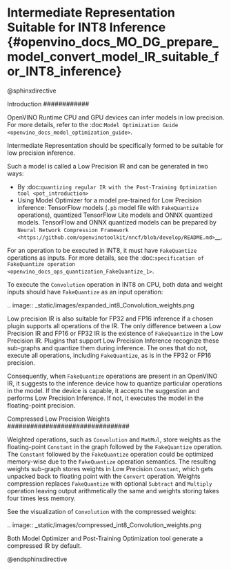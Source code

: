# Intermediate Representation Suitable for INT8 Inference {#openvino_docs_MO_DG_prepare_model_convert_model_IR_suitable_for_INT8_inference}

@sphinxdirective

Introduction
############

OpenVINO Runtime CPU and GPU devices can infer models in low precision. 
For more details, refer to the :doc:`Model Optimization Guide <openvino_docs_model_optimization_guide>`.

Intermediate Representation should be specifically formed to be suitable for low precision inference.

Such a model is called a Low Precision IR and can be generated in two ways:

* By :doc:`quantizing regular IR with the Post-Training Optimization tool <pot_introduction>`
* Using Model Optimizer for a model pre-trained for Low Precision inference: TensorFlow models (``.pb`` model file with ``FakeQuantize`` operations), quantized TensorFlow Lite models and ONNX quantized models.
TensorFlow and ONNX quantized models can be prepared by `Neural Network Compression Framework <https://github.com/openvinotoolkit/nncf/blob/develop/README.md>`__.

For an operation to be executed in INT8, it must have `FakeQuantize` operations as inputs.
For more details, see the :doc:`specification of FakeQuantize operation <openvino_docs_ops_quantization_FakeQuantize_1>`. 

To execute the ``Convolution`` operation in INT8 on CPU, both data and weight inputs should have ``FakeQuantize`` as an input operation:

.. image:: _static/images/expanded_int8_Convolution_weights.png


Low precision IR is also suitable for FP32 and FP16 inference if a chosen plugin supports all operations of the IR. The only difference between a Low Precision IR and FP16 or FP32 IR is the existence of ``FakeQuantize`` in the Low Precision IR. 
Plugins that support Low Precision Inference recognize these sub-graphs and quantize them during inference. 
The ones that do not, execute all operations, including ``FakeQuantize``, as is in the FP32 or FP16 precision.   

Consequently, when ``FakeQuantize`` operations are present in an OpenVINO IR, it suggests to the inference device how to quantize particular operations in the model. 
If the device is capable, it accepts the suggestion and performs Low Precision Inference. If not, it executes the model in the floating-point precision. 

Compressed Low Precision Weights
################################

Weighted operations, such as ``Convolution`` and ``MatMul``, store weights as the floating-point ``Constant`` in the graph followed by the `FakeQuantize` operation. 
The ``Constant`` followed by the ``FakeQuantize`` operation could be optimized memory-wise due to the ``FakeQuantize`` operation semantics. 
The resulting weights sub-graph stores weights in Low Precision ``Constant``, which gets unpacked back to floating point with the ``Convert`` operation. 
Weights compression replaces ``FakeQuantize`` with optional ``Subtract`` and ``Multiply`` operation leaving output arithmetically the same and weights storing takes four times less memory.

See the visualization of `Convolution` with the compressed weights:

.. image:: _static/images/compressed_int8_Convolution_weights.png

Both Model Optimizer and Post-Training Optimization tool generate a compressed IR by default.

@endsphinxdirective
